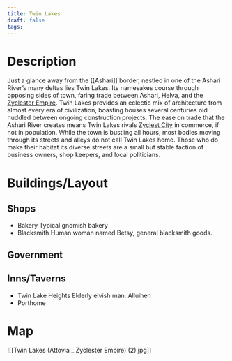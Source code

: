 ```yaml
---
title: Twin Lakes
draft: false
tags:
---
```

# Description

Just a glance away from the [[Ashari]] border, nestled in one of the Ashari River’s many deltas lies Twin Lakes. Its namesakes course through opposing sides of town, faring trade between Ashari, Helva, and the [Zyclester Empire](Zyclester%20Empire.md). Twin Lakes provides an eclectic mix of architecture from almost every era of civilization, boasting houses several centuries old huddled between ongoing construction projects. The ease on trade that the Ashari River creates means Twin Lakes rivals [Zyclest City](Zyclest%20City.md) in commerce, if not in population. While the town is bustling all hours, most bodies moving through its streets and alleys do not call Twin Lakes home. Those who do make their habitat its diverse streets are a small but stable faction of business owners, shop keepers, and local politicians.

# Buildings/Layout

## Shops
- Bakery
	 Typical gnomish bakery
- Blacksmith
	 Human woman named Betsy, general blacksmith goods.

## Government

## Inns/Taverns
- Twin Lake Heights
	 Elderly elvish man. Alluihen
- Porthome
# Map
![[Twin Lakes (Attovia _ Zyclester Empire) (2).jpg]]